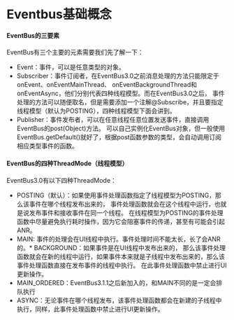 # Eventbus基础概念
#### **EventBus的三要素**
EventBus有三个主要的元素需要我们先了解一下：

* Event：事件，可以是任意类型的对象。
* Subscriber：事件订阅者，在EventBus3.0之前消息处理的方法只能限定于onEvent、onEventMainThread、
onEventBackgroundThread和onEventAsync，他们分别代表四种线程模型。而在EventBus3.0之后，
事件处理的方法可以随便取名，但是需要添加一个注解@Subscribe，并且要指定线程模型（默认为POSTING），四种线程模型下面会讲到。
* Publisher：事件发布者，可以在任意线程任意位置发送事件，直接调用EventBus的post(Object)方法。
可以自己实例化EventBus对象，但一般使用EventBus.getDefault()就好了，根据post函数参数的类型，会自动调用订阅相应类型事件的函数。

#### **EventBus的四种ThreadMode（线程模型）**
EventBus3.0有以下四种ThreadMode：

* POSTING（默认）：如果使用事件处理函数指定了线程模型为POSTING，那么该事件在哪个线程发布出来的，
事件处理函数就会在这个线程中运行，也就是说发布事件和接收事件在同一个线程。
在线程模型为POSTING的事件处理函数中尽量避免执行耗时操作，因为它会阻塞事件的传递，甚至有可能会引起ANR。
* MAIN:
事件的处理会在UI线程中执行。事件处理时间不能太长，长了会ANR的。* BACKGROUND：如果事件是在UI线程中发布出来的，
那么该事件处理函数就会在新的线程中运行，如果事件本来就是子线程中发布出来的，那么该事件处理函数直接在发布事件的线程中执行。
在此事件处理函数中禁止进行UI更新操作。
* MAIN_ORDERED：EventBus3.1.1之后新加入的，和MAIN不同的是一定会排队执行
* ASYNC：无论事件在哪个线程发布，该事件处理函数都会在新建的子线程中执行，同样，此事件处理函数中禁止进行UI更新操作。

